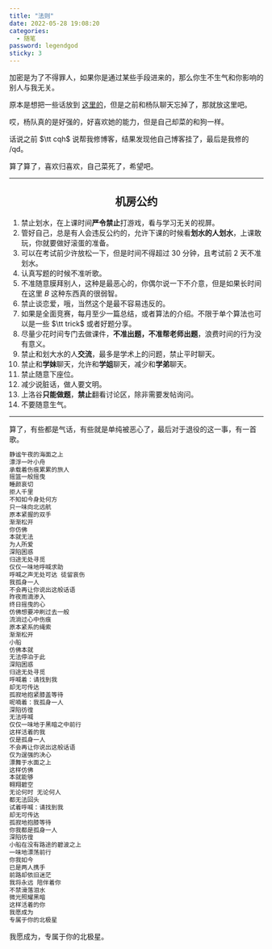 ```yaml
---
title: "法则"
date: 2022-05-28 19:08:20
categories:
  - 随笔
password: legendgod
sticky: 3
---
```


加密是为了不得罪人，如果你是通过某些手段进来的，那么你生不生气和你影响的别人与我无关。

原本是想把一些话放到 [这里的](https://legendgod.ml/2022/05/27/something_bad/)，但是之前和杨队聊天忘掉了，那就放这里吧。

哎，杨队真的是好强的，好喜欢她的能力，但是自己却菜的和狗一样。

话说之前 $\tt cqh$ 说帮我修博客，结果发现他自己博客挂了，最后是我修的 /qd。

算了算了，喜欢归喜欢，自己菜死了，希望吧。

---

<h2><center>机房公约</center></h2>

1. 禁止划水，在上课时间**严令禁止**打游戏，看与学习无关的视屏。
2. 管好自己，总是有人会违反公约的，允许下课的时候看**划水的人划水**，上课敢玩，你就要做好滚蛋的准备。
3. 可以在考试前少许放松一下，但是时间不得超过 $30$ 分钟，且考试前 $2$ 天不准划水。
4. 认真写题的时候不准听歌。
5. 不准随意膜拜别人，这种是最恶心的，你偶尔说一下不介意，但是如果长时间在这里 $B$ 这种东西真的很弱智。
6. 禁止谈恋爱，哦，当然这个是最不容易违反的。
7. 如果是全面竞赛，每月至少一篇总结，或者算法的介绍。不限于单个算法也可以是一些 $\tt trick$ 或者好题分享。
8. 尽量少花时间专门去做课件，**不准出题，不准帮老师出题**，浪费时间的行为没有意义。
9. 禁止和划大水的人**交流**，最多是学术上的问题，禁止平时聊天。
10. 禁止和**学妹**聊天，允许和**学姐**聊天，减少和**学弟**聊天。
11. 禁止随意下座位。
12. 减少说脏话，做人要文明。
13. 上洛谷**只能做题**，**禁止**翻看讨论区，除非需要发帖询问。
14. 不要随意生气。

---

算了，有些都是气话，有些就是单纯被恶心了，最后对于退役的这一事，有一首歌。

```cpp
静谧午夜的海面之上
漂浮一叶小舟
承载着伤痕累累的旅人
摇篮一般摇曳
睡颜哀切
拒人千里
不知如今身处何方
只一味向北远航
原本紧握的双手
渐渐松开
你仿佛
本就无法
为人所爱
深陷困惑
归途无处寻觅
仅仅一味地呼喊求助
呼喊之声无处可达 徒留哀伤
我孤身一人
不会再让你说出这般话语
昨夜雨滴渗入
终日摇曳的心
仿佛想要冲刷过去一般
流淌过心中伤痕
原本紧系的绳索
渐渐松开
小船
仿佛本就
无法停泊于此
深陷困惑
归途无处寻觅
呼喊着：请找到我
却无可传达
孤寂地抱紧膝盖等待
呢喃着：我孤身一人
深陷彷徨
无法呼喊
仅仅一味地于黑暗之中前行
这样活着的我
仅是孤身一人
不会再让你说出这般话语
仅为逞强的决心
漂舞于水面之上
这样仿佛
本就能够
翱翔碧空
无论何时 无论何人
都无法回头
试着呼喊：请找到我
却无可传达
孤寂地抱膝等待
你我都是孤身一人
深陷彷徨
小船在没有路途的碧波之上
一味地漂荡前行
你我如今
已是两人携手
前路却依旧迷茫
我将永远 陪伴着你
不禁滑落泪水
微光照耀黑暗
这样活着的你
我愿成为
专属于你的北极星
```

我愿成为，专属于你的北极星。
